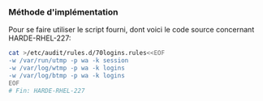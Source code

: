 ### Méthode d'implémentation
Pour se faire utiliser le script fourni, dont voici le code source concernant HARDE-RHEL-227:
```bash
cat >/etc/audit/rules.d/70logins.rules<<EOF
-w /var/run/utmp -p wa -k session
-w /var/log/wtmp -p wa -k logins
-w /var/log/btmp -p wa -k logins
EOF
# Fin: HARDE-RHEL-227
```
